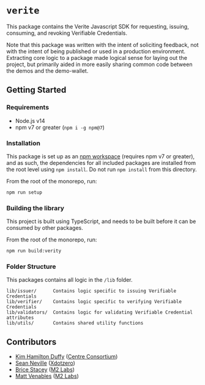 # `verite`

This package contains the Verite Javascript SDK for requesting, issuing, consuming, and revoking Verifiable Credentials.

Note that this package was written with the intent of soliciting feedback, not with the intent of being published or used in a production environment. Extracting core logic to a package made logical sense for laying out the project, but primarily aided in more easily sharing common code between the demos and the demo-wallet.

## Getting Started

### Requirements

- Node.js v14
- npm v7 or greater (`npm i -g npm@7`)

### Installation

This package is set up as an [npm workspace](https://docs.npmjs.com/cli/v7/using-npm/workspaces) (requires npm v7 or greater), and as such, the dependencies for all included packages are installed from the root level using `npm install`. Do not run `npm install` from this directory.

From the root of the monorepo, run:

```sh
npm run setup
```

### Building the library

This project is built using TypeScript, and needs to be built before it can be consumed by other packages.

From the root of the monorepo, run:

```sh
npm run build:verity
```

### Folder Structure

This packages contains all logic in the `/lib` folder.

```
lib/issuer/      Contains logic specific to issuing Verifiable Credentials
lib/verifier/    Contains logic specific to verifying Verifiable Credentials
lib/validators/  Contains logic for validating Verifiable Credential attributes
lib/utils/       Contains shared utility functions
```

## Contributors

- [Kim Hamilton Duffy](https://github.com/kimdhamilton) ([Centre Consortium](https://centre.io))
- [Sean Neville](https://github.com/psnevio) ([Xdotzero](http://xdotzero.com))
- [Brice Stacey](https://github.com/bricestacey) ([M2 Labs](https://m2.xyz))
- [Matt Venables](https://github.com/venables) ([M2 Labs](https://m2.xyz))
